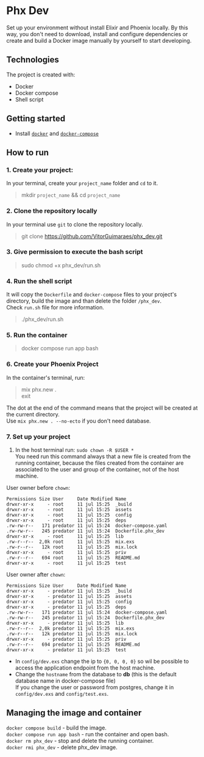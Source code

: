 # Phx Dev 
Set up your environment without install Elixir and Phoenix locally. 
By this way, you don't need to download, install and configure dependencies or create and build a Docker image manually by yourself to start developing.

## Technologies 
The project is created with:
- Docker
- Docker compose
- Shell script

## Getting started
- Install [`docker`](https://docs.docker.com/engine/install/) and [`docker-compose`](https://docs.docker.com/compose/install/)


## How to run 

### 1. Create your project:
In your terminal, create your `project_name` folder and `cd` to it.
> mkdir `project_name` && cd `project_name` 

### 2. Clone the repository locally  
In your terminal use `git` to clone the repository locally.
> git clone https://github.com/VitorGuimaraes/phx_dev.git

### 3. Give permission to execute the bash script
> sudo chmod +x phx_dev/run.sh

### 4. Run the shell script
It will copy the `Dockerfile` and `docker-compose` files to your project's directory, build the image and than delete the folder `/phx_dev`.<br> 
Check `run.sh` file for more information.  
> ./phx_dev/run.sh 

### 5. Run the container
> docker compose run app bash

### 6. Create your Phoenix Project
In the container's terminal, run:
> mix phx.new .<br>
> exit

The dot at the end of the command means that the project will be created at the current directory.<br> 
Use `mix phx.new . --no-ecto` if you don't need database.

### 7. Set up your project
1. In the host terminal run: `sudo chown -R $USER *`<br>
You need run this command always that a new file is created from the running container, because the files created from the container are associated to the user and group of the container, not of the host machine.

User owner before `chown`:
```
Permissions Size User     Date Modified Name
drwxr-xr-x     - root     11 jul 15:25  _build
drwxr-xr-x     - root     11 jul 15:25  assets
drwxr-xr-x     - root     11 jul 15:25  config
drwxr-xr-x     - root     11 jul 15:25  deps
.rw-rw-r--   171 predator 11 jul 15:24  docker-compose.yaml
.rw-rw-r--   245 predator 11 jul 15:24  Dockerfile.phx_dev
drwxr-xr-x     - root     11 jul 15:25  lib
.rw-r--r--  2,0k root     11 jul 15:25  mix.exs
.rw-r--r--   12k root     11 jul 15:25  mix.lock
drwxr-xr-x     - root     11 jul 15:25  priv
.rw-r--r--   694 root     11 jul 15:25  README.md
drwxr-xr-x     - root     11 jul 15:25  test
```
User owner after `chown`:
```
Permissions Size User     Date Modified Name
drwxr-xr-x     - predator 11 jul 15:25  _build
drwxr-xr-x     - predator 11 jul 15:25  assets
drwxr-xr-x     - predator 11 jul 15:25  config
drwxr-xr-x     - predator 11 jul 15:25  deps
.rw-rw-r--   171 predator 11 jul 15:24  docker-compose.yaml
.rw-rw-r--   245 predator 11 jul 15:24  Dockerfile.phx_dev
drwxr-xr-x     - predator 11 jul 15:25  lib
.rw-r--r--  2,0k predator 11 jul 15:25  mix.exs
.rw-r--r--   12k predator 11 jul 15:25  mix.lock
drwxr-xr-x     - predator 11 jul 15:25  priv
.rw-r--r--   694 predator 11 jul 15:25  README.md
drwxr-xr-x     - predator 11 jul 15:25  test
```

- In `config/dev.exs` change the ip to `{0, 0, 0, 0}` so wil be possible to access the application endpoint from the host machine.<br>
- Change the `hostname` from the database to **db** (this is the default database name in docker-compose file)<br>
If you change the user or password from postgres, change it in `config/dev.exs` and `config/test.exs`.

## Managing the image and container
`docker compose build` - build the image.<br>
`docker compose run app bash` - run the container and open bash.<br>
`docker rm phx_dev` - stop and delete the running container.<br> 
`docker rmi phx_dev` - delete phx_dev image.
